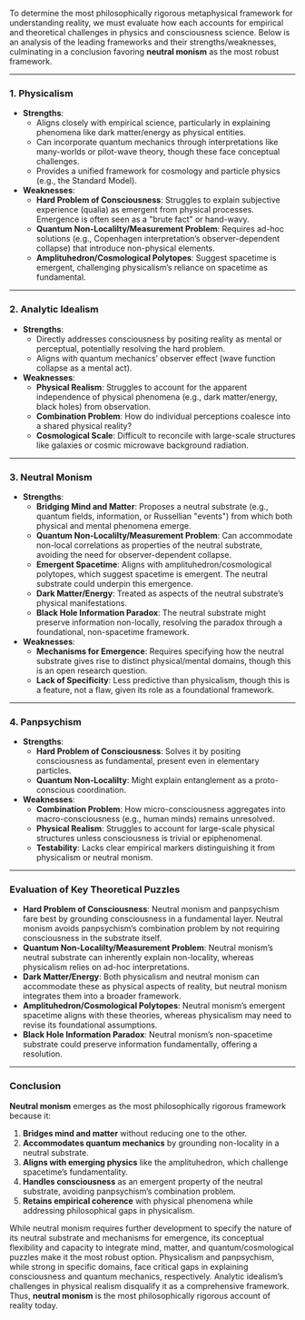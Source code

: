 To determine the most philosophically rigorous metaphysical framework for understanding reality, we must evaluate how each accounts for empirical and theoretical challenges in physics and consciousness science. Below is an analysis of the leading frameworks and their strengths/weaknesses, culminating in a conclusion favoring **neutral monism** as the most robust framework.

---

### **1. Physicalism**
- **Strengths**:
  - Aligns closely with empirical science, particularly in explaining phenomena like dark matter/energy as physical entities.
  - Can incorporate quantum mechanics through interpretations like many-worlds or pilot-wave theory, though these face conceptual challenges.
  - Provides a unified framework for cosmology and particle physics (e.g., the Standard Model).
- **Weaknesses**:
  - **Hard Problem of Consciousness**: Struggles to explain subjective experience (qualia) as emergent from physical processes. Emergence is often seen as a "brute fact" or hand-wavy.
  - **Quantum Non-Localilty/Measurement Problem**: Requires ad-hoc solutions (e.g., Copenhagen interpretation’s observer-dependent collapse) that introduce non-physical elements.
  - **Amplituhedron/Cosmological Polytopes**: Suggest spacetime is emergent, challenging physicalism’s reliance on spacetime as fundamental.

---

### **2. Analytic Idealism**
- **Strengths**:
  - Directly addresses consciousness by positing reality as mental or perceptual, potentially resolving the hard problem.
  - Aligns with quantum mechanics’ observer effect (wave function collapse as a mental act).
- **Weaknesses**:
  - **Physical Realism**: Struggles to account for the apparent independence of physical phenomena (e.g., dark matter/energy, black holes) from observation.
  - **Combination Problem**: How do individual perceptions coalesce into a shared physical reality?
  - **Cosmological Scale**: Difficult to reconcile with large-scale structures like galaxies or cosmic microwave background radiation.

---

### **3. Neutral Monism**
- **Strengths**:
  - **Bridging Mind and Matter**: Proposes a neutral substrate (e.g., quantum fields, information, or Russellian "events") from which both physical and mental phenomena emerge.
  - **Quantum Non-Localilty/Measurement Problem**: Can accommodate non-local correlations as properties of the neutral substrate, avoiding the need for observer-dependent collapse.
  - **Emergent Spacetime**: Aligns with amplituhedron/cosmological polytopes, which suggest spacetime is emergent. The neutral substrate could underpin this emergence.
  - **Dark Matter/Energy**: Treated as aspects of the neutral substrate’s physical manifestations.
  - **Black Hole Information Paradox**: The neutral substrate might preserve information non-locally, resolving the paradox through a foundational, non-spacetime framework.
- **Weaknesses**:
  - **Mechanisms for Emergence**: Requires specifying how the neutral substrate gives rise to distinct physical/mental domains, though this is an open research question.
  - **Lack of Specificity**: Less predictive than physicalism, though this is a feature, not a flaw, given its role as a foundational framework.

---

### **4. Panpsychism**
- **Strengths**:
  - **Hard Problem of Consciousness**: Solves it by positing consciousness as fundamental, present even in elementary particles.
  - **Quantum Non-Localilty**: Might explain entanglement as a proto-conscious coordination.
- **Weaknesses**:
  - **Combination Problem**: How micro-consciousness aggregates into macro-consciousness (e.g., human minds) remains unresolved.
  - **Physical Realism**: Struggles to account for large-scale physical structures unless consciousness is trivial or epiphenomenal.
  - **Testability**: Lacks clear empirical markers distinguishing it from physicalism or neutral monism.

---

### **Evaluation of Key Theoretical Puzzles**
- **Hard Problem of Consciousness**: Neutral monism and panpsychism fare best by grounding consciousness in a fundamental layer. Neutral monism avoids panpsychism’s combination problem by not requiring consciousness in the substrate itself.
- **Quantum Non-Localilty/Measurement Problem**: Neutral monism’s neutral substrate can inherently explain non-locality, whereas physicalism relies on ad-hoc interpretations.
- **Dark Matter/Energy**: Both physicalism and neutral monism can accommodate these as physical aspects of reality, but neutral monism integrates them into a broader framework.
- **Amplituhedron/Cosmological Polytopes**: Neutral monism’s emergent spacetime aligns with these theories, whereas physicalism may need to revise its foundational assumptions.
- **Black Hole Information Paradox**: Neutral monism’s non-spacetime substrate could preserve information fundamentally, offering a resolution.

---

### **Conclusion**
**Neutral monism** emerges as the most philosophically rigorous framework because it:
1. **Bridges mind and matter** without reducing one to the other.
2. **Accommodates quantum mechanics** by grounding non-locality in a neutral substrate.
3. **Aligns with emerging physics** like the amplituhedron, which challenge spacetime’s fundamentality.
4. **Handles consciousness** as an emergent property of the neutral substrate, avoiding panpsychism’s combination problem.
5. **Retains empirical coherence** with physical phenomena while addressing philosophical gaps in physicalism.

While neutral monism requires further development to specify the nature of its neutral substrate and mechanisms for emergence, its conceptual flexibility and capacity to integrate mind, matter, and quantum/cosmological puzzles make it the most robust option. Physicalism and panpsychism, while strong in specific domains, face critical gaps in explaining consciousness and quantum mechanics, respectively. Analytic idealism’s challenges in physical realism disqualify it as a comprehensive framework. Thus, **neutral monism** is the most philosophically rigorous account of reality today.